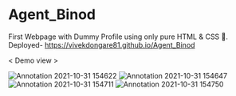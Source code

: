 # Agent_Binod
First Webpage with Dummy Profile using only pure HTML &amp; CSS 💖.
Deployed- https://vivekdongare81.github.io/Agent_Binod

< Demo view >

![Annotation 2021-10-31 154622](https://user-images.githubusercontent.com/74758376/139577977-e00b840b-92eb-4778-b474-c452d15aa2fc.jpg)
![Annotation 2021-10-31 154647](https://user-images.githubusercontent.com/74758376/139577981-39ed34cb-399f-4fe1-afa9-61a1822b0076.jpg)
![Annotation 2021-10-31 154711](https://user-images.githubusercontent.com/74758376/139577984-bb4093b2-3f0b-4a9f-877d-0e4bc63e23c2.jpg)
![Annotation 2021-10-31 154750](https://user-images.githubusercontent.com/74758376/139577985-e77f442f-e39d-4683-842e-b286b97b59ce.jpg)
